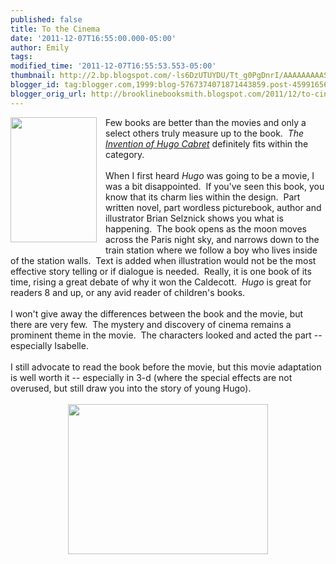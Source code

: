 ```yaml
---
published: false
title: To the Cinema
date: '2011-12-07T16:55:00.000-05:00'
author: Emily
tags: 
modified_time: '2011-12-07T16:55:53.553-05:00'
thumbnail: http://2.bp.blogspot.com/-ls6DzUTUYDU/Tt_g0PgDnrI/AAAAAAAAASo/fJmuaCzSww8/s72-c/The_Invention_of_Hugo_Cabret.jpg
blogger_id: tag:blogger.com,1999:blog-5767374071871443859.post-4599165616244776805
blogger_orig_url: http://brooklinebooksmith.blogspot.com/2011/12/to-cinema.html
---
```


<div class="separator" style="clear: both; text-align: center;"><a href="http://2.bp.blogspot.com/-ls6DzUTUYDU/Tt_g0PgDnrI/AAAAAAAAASo/fJmuaCzSww8/s1600/The_Invention_of_Hugo_Cabret.jpg" imageanchor="1" style="clear: left; float: left; margin-bottom: 1em; margin-right: 1em;"><img border="0" height="200" src="http://2.bp.blogspot.com/-ls6DzUTUYDU/Tt_g0PgDnrI/AAAAAAAAASo/fJmuaCzSww8/s200/The_Invention_of_Hugo_Cabret.jpg" width="138" /></a></div>Few books are better than the movies and only a select others truly measure up to the book.&nbsp; <em>The</em> <a href="http://www.brooklinebooksmith-shop.com/book/9780439813785"><em>Invention of Hugo Cabret</em></a> definitely fits within the category.<br /><br />When I first heard <em>Hugo</em> was going to be a movie, I was a bit disappointed.&nbsp; If you've seen this book, you know that its charm lies within the design.&nbsp; Part written novel, part wordless picturebook, author and illustrator Brian Selznick shows you what is happening.&nbsp; The book opens as the moon moves across the Paris night sky, and narrows down to the train station where we follow a boy who lives inside of the station walls.&nbsp; Text is added when illustration would not be the most effective story telling or if dialogue is needed.&nbsp; Really, it is one book of its time, rising a great debate of why it won the Caldecott.&nbsp; <em>Hugo</em> is great for readers 8 and up, or any avid reader of children's books.<br /><br />I won't give away the&nbsp;differences between the book and the movie, but there are very few.&nbsp; The mystery and discovery of cinema remains a prominent theme in the movie.&nbsp; The characters looked and acted the part -- especially Isabelle.<br /><br />I still advocate to read the book before the movie, but this movie adaptation is well worth it -- especially in 3-d (where the special effects are not overused, but still draw you into the story of young Hugo).<br /><br /><div class="separator" style="clear: both; text-align: center;"><a href="http://4.bp.blogspot.com/-HzXjxERn0Pc/Tt_guq3G-4I/AAAAAAAAASg/e6orT9nrCoI/s1600/Chloe-Moretz-stars-as-Isabelle-and-Asa-Butterfield-stars-as-Hugo-Cabret-in-Hugo-2011.jpg" imageanchor="1" style="margin-left: 1em; margin-right: 1em;"><img border="0" height="240" src="http://4.bp.blogspot.com/-HzXjxERn0Pc/Tt_guq3G-4I/AAAAAAAAASg/e6orT9nrCoI/s320/Chloe-Moretz-stars-as-Isabelle-and-Asa-Butterfield-stars-as-Hugo-Cabret-in-Hugo-2011.jpg" width="320" /></a></div><br /><div class="separator" style="clear: both; text-align: center;"></div>
